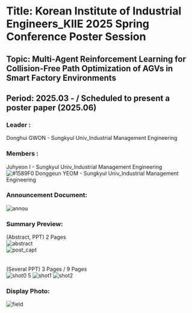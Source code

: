 # Title: Korean Institute of Industrial Engineers_KIIE 2025 Spring Conference Poster Session <br/> 
## Topic: Multi-Agent Reinforcement Learning for Collision-Free Path Optimization of AGVs in Smart Factory Environments <br/>
## Period: 2025.03 -  / Scheduled to present a poster paper (2025.06) <br/>

### Leader : <br/>
Donghui GWON - Sungkyul Univ_Industrial Management Engineering <br/>

### Members : <br/>
Juhyeon I - Sungkyul Univ_Industrial Management Engineering <br/>
![#1589F0](https://placehold.co/15x15/1589F0/1589F0.png) Donggeun YEOM - Sungkyul Univ_Industrial Management Engineering <br/>
### Announcement Document:<br/>
![annou](https://github.com/user-attachments/assets/b688732b-3b9b-47a3-b8b4-2843d4ff5a3f)

### Summary Preview:<br/>
(Abstract, PPT) 2 Pages<br/>
![abstract](https://github.com/user-attachments/assets/acb6a1c1-06d0-4227-837d-68916682fa83)
<br/>
![post_capt](https://github.com/user-attachments/assets/3670ac59-8a46-43bf-a8c3-c7f39cfeac4e)
<br/>
<br/>
<br/>
(Several PPT) 3 Pages / 9 Pages<br/>
![shot0 5](https://github.com/user-attachments/assets/d3e0c568-46a2-4812-9cae-407655bbb769)
![shot1](https://github.com/user-attachments/assets/37c1a8ea-877c-4c03-8881-28a08211dbb1)
![shot2](https://github.com/user-attachments/assets/c17e17e7-33be-4740-a9b9-f4b39240e128)

### Display Photo:<br/>
![field](https://github.com/user-attachments/assets/29b878c4-e3ca-4f57-94b5-4e166c0f8ecd)
